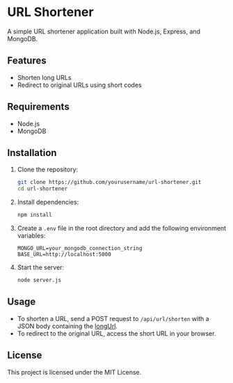 # URL Shortener

A simple URL shortener application built with Node.js, Express, and MongoDB.

## Features
- Shorten long URLs
- Redirect to original URLs using short codes

## Requirements
- Node.js
- MongoDB

## Installation
1. Clone the repository:
   ```sh
   git clone https://github.com/yourusername/url-shortener.git
   cd url-shortener
   ```

2. Install dependencies:
   ```sh
   npm install
   ```

3. Create a `.env` file in the root directory and add the following environment variables:
   ```env
   MONGO_URL=your_mongodb_connection_string
   BASE_URL=http://localhost:5000
   ```

4. Start the server:
   ```sh
   node server.js
   ```

## Usage
- To shorten a URL, send a POST request to `/api/url/shorten` with a JSON body containing the [longUrl](http://_vscodecontentref_/0).
- To redirect to the original URL, access the short URL in your browser.

## License
This project is licensed under the MIT License.
